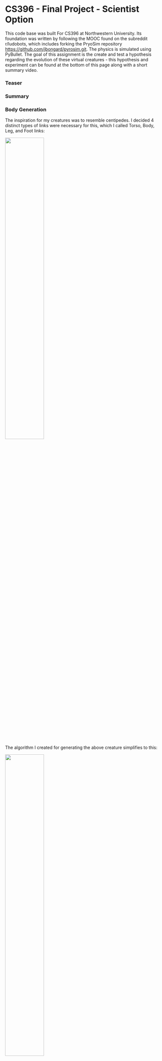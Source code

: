 # CS396 - Final Project - Scientist Option
This code base was built For CS396 at Northwestern University. Its foundation was written by following the MOOC found on the subreddit r/ludobots, which includes forking the PryoSim repository https://github.com/jbongard/pyrosim.git. The physics is simulated using PyBullet. The goal of this assignment is the create and test a hypothesis regarding the evolution of these virtual creatures - this hypothesis and experiment can be found at the bottom of this page along with a short summary video.

### Teaser



### Summary



### Body Generation

The inspiration for my creatures was to resemble centipedes. I decided 4 distinct types of links were necessary for this, which I called Torso, Body, Leg, and Foot links:

<img src="ReadmeImages/PhenotypeDiagram.jpg" width="50%" height="50%">

The algorithm I created for generating the above creature simplifies to this:

<img src="ReadmeImages/GenerationDiagram.jpg" width="50%" height="50%">

And once implemented produces a creature like this:

<img src="ReadmeImages/ExampleCreature.png" width="50%" height="50%">

The code has many parameters which can be changed to alter the creature generation. It is possible for there to be multiple leg links connected to each other, as with foot links. The size of each type of link can be modified along with how many torso links there should be, how many body links between each torso, how many links each leg has, and how many links each foot has. These parameters are randomly assigned in the constructor of *solution.py*

The algorithm utilizes recursion and variables that store how many of each type of link have been created thus far. There are individual functions for creating each type of link which may call themselves or the other functions depending on how far along the algorithm. Revolute joints are created between each adjacent link. Torso_Leg and Leg_Leg joints rotate around the x-axis. Leg_Foot and Foot_Foot joints rotate around the y axis. Torso_Torso, Torso_Body, and Body_Body joints rotate 
around the z-axis

### Body Evolution

Bodily evolution is simple. A random type of link is chosen to be mutated. One of the 4 parameters is chosen to be mutated (number, length, width, height). This parameter is changed by a random amount (float for size, integer for number), and there are checks in place to ensure nothing is 0 (except for body link number which cannot be negative)

### Brain Generation

The brain consists of sensor neurons in every bottom foot (colored green in the simulation) and motor neurons in every joint. Coding this part is straightforward - the complexity arises from the synaptic structure. A sensor neuron for a given foot is connected to every joint up the foot, through the leg, and within the foot and leg coming out of the same torso link. It will also be connected to the Torso_Body joints that connect its torso to the next torso link in either direction, a drawing of which can be seen below. This is done in code via math involving the parameters that determine the number of each type of link which can be found in *solution.py*'. Every synapse is given a random weight between -1 and 1

<img src="ReadmeImages/SynapseStructure.jpg" width="50%" height="50%">

### Brain Evolution

The brain evolves by picking a random synapse and changing its weight to a random number. If there are new links in the body's mutation, new synapses are created accordingly with random weights. If there were links removed in the body's mutation, those synapses are removed.

### Evolutionary Algorithm

The fitness of a creature is determined by how far in the negative x direction (left and into the screen, as seen highlighted in red below) it reaches by the end of the simulation.

<img src="ReadmeImages/Axes.png" width="50%" height="50%">

I am using a parallel hill climber to perform evolution. Any number of creatures can be chosen to evolve for any number of generations. Each creature is randomly generated to start. For every generation, each creature creates a "child" creature that is identical to itself aside from 1 bodily mutation and 1 neurological mutation, as described in the evolution sections above. If the child performs better than its parent, it replaces the parent along that creature's lineage. Otherwise, the parent continues. All creatures undergo this process in parallel, generation by generation, and the fitness values are printed to the terminal, as seen here:

<img src="ReadmeImages/HillClimbingOutput.png" width="20%" height="20%">

The above image also does an excellent job illustrating how hill climbing works. Examining the 3rd creature, we can see that in generation 5 the child has better fitness than the parent. So, the child replaces the parent, and in generation 6 we see that the parent's fitness is the same as generation 5's child's fitness because it has been replaced. In generation 6, the child's fitness is worse than the parent, so no change is kept for the next generation. Then, in generation 7, again the child is an improvement from the parent so it replaces the parent for the next generation.

### Hypothesis

My hypothesis was that bipedal creatures were able to achieve better fitness than quadrupedal creatures under my evolutionary conditons. This was inspired by my work done for assignment eight, as seen in the *assignmentEight* branch of this repository. It seemed to me that the creatures that ended up bipedal achieved better looking gaits. Perhaps this was due to having more simple bodies that allowed the brain to be more optimized, or perhaps this was due to my bias as a bipedal human. There's only one way to find out - run an experiment!

### Executable

- Run "python search.py [numCreatures] [numGenerations] [numLegs] [seed]", where [seed] is optional and [numLegs] must be an even number
  -  "python search.py 5 20 4 12" would evolve 5 quadrupedal creatures in parallel for 20 generations with random seed 12
  -  "python search.py 10 100 2" would evolve 10 bipedal creatures in parallel for 100 generations, with a seed that is randomly generated
-  The fitness of the best creature in every generation will be output into a file named *numCreatures_numGenerations_numLegs_seed.txt* in a directory named *FitnessData*
-  The best creature of the first generation will be shown at the beginning, and the best creature of the final generation will be shown at the end

### Experimental Design

To run this experiment, I altered the body generation to have a fixed number of legs at the start. When the user runs *search.py*, they specify the number of legs they'd like. This information is passed into *constants.py*, and then accessed in the constructor of *solution.py*. Every torso link is defined to have 2 legs coming out of it, so the number of torso links at the start is defined to be *numLegs*/2 rather than a randomly generated number as it was previously. Even with a fixed number of legs, such as 2, a wide variety of bodies can be randomly generated:

<img src="ReadmeImages/biped1.png" width="20%" height="20%">  <img src="ReadmeImages/biped2.png" width="20%" height="20%">  <img src="ReadmeImages/biped3.png" width="20%" height="20%">

The body mutation also had to be altered. It was previously possible for the number of torso links (and thus legs) to be mutated, but I changed it so this parameter cannot be changed. This was done by changing some functions in *solution.py*, where the code that controls mutation can be found.

Now that number of legs is fixed, simulations can be run. My control group was quadrupeds - I ran 10 separate simulations of 10 quadrupedal creatures evolving for 500 generations. The experimental group was 10 separate simulations of 10 bipedal creatures evolving for 500 generations. The seeds for all of these simulations were randomly chosen within the code, as in I ran "python search.py 10 500 [numLegs]" with no 4th argument. This was a total of 100,000 individual fitness tests, which is above our required 50,000 for class and enough that I thought I could get some usable data.

The data for all 20 of these simulations can be found in the *FitnessData* directory. As a reminder, the numbers in each text file indicate the arguments that *search.py* was run with, as seen here: 

<kbd><img src="ReadmeImages/name.png"></kbd>

So, to verify these results, one could run "python search.py [numCreatures] [numGenerations] [numLegs] [seed]" for every .txt file and should get the same results.
 
### Results

I implemented code in *analyze.py* to plot fitness curves that show the best creature at every generation for every simulation, where the color of the curve indicates how many legs the creatures in that simulation were fixed at:

<img src="ReadmeImages/NoInterval.png" width="50%" height="50%">

From a quick glance, there is no striking difference between quadrupedal and bipedal creatures. The quadrupeds appear to be clumped slightly higher than the bipeds, which is the opposite of my hypothesis. The graph is not conclusive, however, so I decided to add code to *analyze.py* that outputs the average final fitness for bipeds and quadrupeds along with their standard deviations:

<img src="ReadmeImages/AnalysisOutput.png" width="35%" height="35%">

This supports the claim that the quadrupeds have higher final fitness value on average. But, given the relatively small difference in means and small sample size of only 10, I decided to add code to *analyze.py* to display a 95% confidence interval for the mean final fitness for bipeds and quadrupeds using the following formula with z = 1.96 (image from https://datatab.net/tutorial/confidence-interval):

<kbd><img src="ReadmeImages/formula.png"></kbd>

The following plot was produced:

<img src="ReadmeImages/95Percent.png" width="50%" height="50%">

As can be seen in the above plot, the intervals are overlapping and thus inconclusive. Typically, 95% confidence intervals are what is expected for conclusive evidence in an experiment. But out of curiosity, I wanted to find the highest percentage confidence intervals that don't overlap. Through trial and error, I found that 70% confidence intervals (z = 1.03) look pretty good:

<img src="ReadmeImages/70Percent.png" width="50%" height="50%">

The code in *analyze.py* right now would produce the plot with 95% confidence intervals as well as printing the statistics to the terminal. Lines 68 and 69 can be altered to produce confidence intervals for different percentages if the 1.96 is changed to another z value.

### Conclusion

In conclusion, no evidence was found to support the hypothesis that bipedal creatures achieve higher fitness values than quadrupedal creatures. In fact, I could say with 70% confidence that quadrupeds have a better mean final fitness value than bipeds based on my data, though this is not a high enough probability to make that conclusion. There is stil a 30% chance that the true mean fitness values are identical or the bipedal is higher.

If I had more time, I would absolutely run more simulations for 2 legged and 4 legged creatures. Maybe with a sample size greater than 10, proper confidence intervals could be constructed to support my hypothesis (or, it seems more likely, the opposite of my hypothesis). I would also be curious to test other amounts of legs too. Maybe the more legs the better? Or maybe 4 is a goldilocks zone where more legs is too much.

If anyone stumbles across this and wants to use my code base to conduct their own experiments, feel free! Please cite my work of course and definitely let me know what you discover. Thank you for reading!
